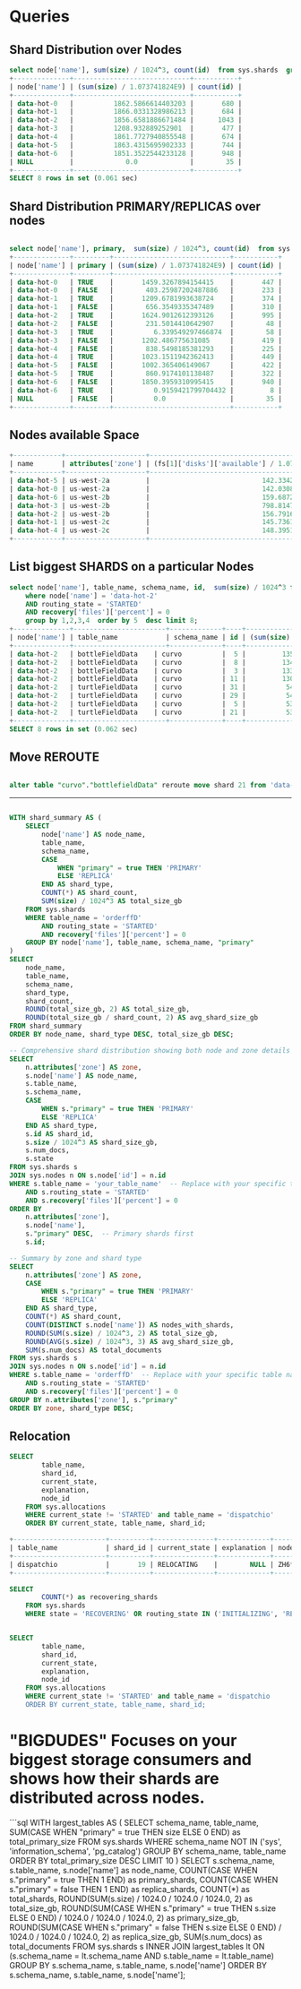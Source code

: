 # Queries

## Shard Distribution over Nodes

```sql
select node['name'], sum(size) / 1024^3, count(id)  from sys.shards  group by 1  order by 1 asc;
+--------------+-----------------------------+-----------+
| node['name'] | (sum(size) / 1.073741824E9) | count(id) |
+--------------+-----------------------------+-----------+
| data-hot-0   |          1862.5866614403203 |       680 |
| data-hot-1   |          1866.0331328986213 |       684 |
| data-hot-2   |          1856.6581886671484 |      1043 |
| data-hot-3   |          1208.932889252901  |       477 |
| data-hot-4   |          1861.7727940855548 |       674 |
| data-hot-5   |          1863.4315695902333 |       744 |
| data-hot-6   |          1851.3522544233128 |       948 |
| NULL         |             0.0             |        35 |
+--------------+-----------------------------+-----------+
SELECT 8 rows in set (0.061 sec)
```
## Shard Distribution PRIMARY/REPLICAS over nodes

```sql

select node['name'], primary,  sum(size) / 1024^3, count(id)  from sys.shards  group by 1,2  order by 1 asc;
+--------------+---------+-----------------------------+-----------+
| node['name'] | primary | (sum(size) / 1.073741824E9) | count(id) |
+--------------+---------+-----------------------------+-----------+
| data-hot-0   | TRUE    |       1459.3267894154415    |       447 |
| data-hot-0   | FALSE   |        403.25987202487886   |       233 |
| data-hot-1   | TRUE    |       1209.6781993638724    |       374 |
| data-hot-1   | FALSE   |        656.3549335347489    |       310 |
| data-hot-2   | TRUE    |       1624.9012612393126    |       995 |
| data-hot-2   | FALSE   |        231.5014410642907    |        48 |
| data-hot-3   | TRUE    |          6.339549297466874  |        58 |
| data-hot-3   | FALSE   |       1202.486775631085     |       419 |
| data-hot-4   | FALSE   |        838.5498185381293    |       225 |
| data-hot-4   | TRUE    |       1023.1511942362413    |       449 |
| data-hot-5   | FALSE   |       1002.365406149067     |       422 |
| data-hot-5   | TRUE    |        860.9174101138487    |       322 |
| data-hot-6   | FALSE   |       1850.3959310995415    |       940 |
| data-hot-6   | TRUE    |          0.9159421799704432 |         8 |
| NULL         | FALSE   |          0.0                |        35 |
+--------------+---------+-----------------------------+-----------+

```

## Nodes available Space

```sql
+------------+--------------------+-----------------------------------------------+
| name       | attributes['zone'] | (fs[1]['disks']['available'] / 1.073741824E9) |
+------------+--------------------+-----------------------------------------------+
| data-hot-5 | us-west-2a         |                            142.3342628479004  |
| data-hot-0 | us-west-2a         |                            142.03089141845703 |
| data-hot-6 | us-west-2b         |                            159.68728256225586 |
| data-hot-3 | us-west-2b         |                            798.8147850036621  |
| data-hot-2 | us-west-2b         |                            156.79160690307617 |
| data-hot-1 | us-west-2c         |                            145.73613739013672 |
| data-hot-4 | us-west-2c         |                            148.39511108398438 |
+------------+--------------------+-----------------------------------------------+
```

## List biggest SHARDS on a particular Nodes

```sql
select node['name'], table_name, schema_name, id,  sum(size) / 1024^3 from sys.shards
    where node['name'] = 'data-hot-2'
    AND routing_state = 'STARTED'
    AND recovery['files']['percent'] = 0
    group by 1,2,3,4  order by 5  desc limit 8;
+--------------+-----------------------+-------------+----+-----------------------------+
| node['name'] | table_name            | schema_name | id | (sum(size) / 1.073741824E9) |
+--------------+-----------------------+-------------+----+-----------------------------+
| data-hot-2   | bottleFieldData    | curvo          |  5 |         135.568662205711    |
| data-hot-2   | bottleFieldData    | curvo          |  8 |         134.813782049343    |
| data-hot-2   | bottleFieldData    | curvo          |  3 |         133.43549298401922  |
| data-hot-2   | bottleFieldData    | curvo          | 11 |         130.10448653809726  |
| data-hot-2   | turtleFieldData    | curvo          | 31 |          54.642812703736126 |
| data-hot-2   | turtleFieldData    | curvo          | 29 |          54.06101848650724  |
| data-hot-2   | turtleFieldData    | curvo          |  5 |          53.96749582327902  |
| data-hot-2   | turtleFieldData    | curvo          | 21 |          53.72262619435787  |
+--------------+-----------------------+-------------+----+-----------------------------+
SELECT 8 rows in set (0.062 sec)
```

## Move REROUTE
```sql

alter table "curvo"."bottlefieldData" reroute move shard 21 from 'data-hot-2' to 'data-hot-3';
```
---

```sql

WITH shard_summary AS (
    SELECT
        node['name'] AS node_name,
        table_name,
        schema_name,
        CASE
            WHEN "primary" = true THEN 'PRIMARY'
            ELSE 'REPLICA'
        END AS shard_type,
        COUNT(*) AS shard_count,
        SUM(size) / 1024^3 AS total_size_gb
    FROM sys.shards
    WHERE table_name = 'orderffD'
        AND routing_state = 'STARTED'
        AND recovery['files']['percent'] = 0
    GROUP BY node['name'], table_name, schema_name, "primary"
)
SELECT
    node_name,
    table_name,
    schema_name,
    shard_type,
    shard_count,
    ROUND(total_size_gb, 2) AS total_size_gb,
    ROUND(total_size_gb / shard_count, 2) AS avg_shard_size_gb
FROM shard_summary
ORDER BY node_name, shard_type DESC, total_size_gb DESC;
```

```sql
-- Comprehensive shard distribution showing both node and zone details
SELECT
    n.attributes['zone'] AS zone,
    s.node['name'] AS node_name,
    s.table_name,
    s.schema_name,
    CASE
        WHEN s."primary" = true THEN 'PRIMARY'
        ELSE 'REPLICA'
    END AS shard_type,
    s.id AS shard_id,
    s.size / 1024^3 AS shard_size_gb,
    s.num_docs,
    s.state
FROM sys.shards s
JOIN sys.nodes n ON s.node['id'] = n.id
WHERE s.table_name = 'your_table_name'  -- Replace with your specific table name
    AND s.routing_state = 'STARTED'
    AND s.recovery['files']['percent'] = 0
ORDER BY
    n.attributes['zone'],
    s.node['name'],
    s."primary" DESC,  -- Primary shards first
    s.id;

-- Summary by zone and shard type
SELECT
    n.attributes['zone'] AS zone,
    CASE
        WHEN s."primary" = true THEN 'PRIMARY'
        ELSE 'REPLICA'
    END AS shard_type,
    COUNT(*) AS shard_count,
    COUNT(DISTINCT s.node['name']) AS nodes_with_shards,
    ROUND(SUM(s.size) / 1024^3, 2) AS total_size_gb,
    ROUND(AVG(s.size) / 1024^3, 3) AS avg_shard_size_gb,
    SUM(s.num_docs) AS total_documents
FROM sys.shards s
JOIN sys.nodes n ON s.node['id'] = n.id
WHERE s.table_name = 'orderffD'  -- Replace with your specific table name
    AND s.routing_state = 'STARTED'
    AND s.recovery['files']['percent'] = 0
GROUP BY n.attributes['zone'], s."primary"
ORDER BY zone, shard_type DESC;

```

## Relocation

```sql
SELECT
        table_name,
        shard_id,
        current_state,
        explanation,
        node_id
    FROM sys.allocations
    WHERE current_state != 'STARTED' and table_name = 'dispatchio'            and shard_id = 19
    ORDER BY current_state, table_name, shard_id;

+-----------------------+----------+---------------+-------------+------------------------+
| table_name            | shard_id | current_state | explanation | node_id                |
+-----------------------+----------+---------------+-------------+------------------------+
| dispatchio            |       19 | RELOCATING    |        NULL | ZH6fBanGSjanGqeSh-sw0A |
+-----------------------+----------+---------------+-------------+------------------------+
```

```sql
SELECT
        COUNT(*) as recovering_shards
    FROM sys.shards
    WHERE state = 'RECOVERING' OR routing_state IN ('INITIALIZING', 'RELOCATING');

```

```sql

SELECT
        table_name,
        shard_id,
        current_state,
        explanation,
        node_id
    FROM sys.allocations
    WHERE current_state != 'STARTED' and table_name = 'dispatchio            and shard_id = 19
    ORDER BY current_state, table_name, shard_id;

```

# "BIGDUDES" Focuses on your **biggest storage consumers** and shows how their shards are distributed across nodes.

´´´sql
WITH largest_tables AS (
        SELECT
            schema_name,
            table_name,
            SUM(CASE WHEN "primary" = true THEN size ELSE 0 END) as total_primary_size
        FROM sys.shards
        WHERE schema_name NOT IN ('sys', 'information_schema', 'pg_catalog')
        GROUP BY schema_name, table_name
        ORDER BY total_primary_size DESC
        LIMIT 10
    )
    SELECT
        s.schema_name,
        s.table_name,
        s.node['name'] as node_name,
        COUNT(CASE WHEN s."primary" = true THEN 1 END) as primary_shards,
        COUNT(CASE WHEN s."primary" = false THEN 1 END) as replica_shards,
        COUNT(*) as total_shards,
        ROUND(SUM(s.size) / 1024.0 / 1024.0 / 1024.0, 2) as total_size_gb,
        ROUND(SUM(CASE WHEN s."primary" = true THEN s.size ELSE 0 END) / 1024.0 / 1024.0 / 1024.0, 2) as primary_size_gb,
        ROUND(SUM(CASE WHEN s."primary" = false THEN s.size ELSE 0 END) / 1024.0 / 1024.0 / 1024.0, 2) as replica_size_gb,
        SUM(s.num_docs) as total_documents
    FROM sys.shards s
    INNER JOIN largest_tables lt ON (s.schema_name = lt.schema_name AND s.table_name = lt.table_name)
    GROUP BY s.schema_name, s.table_name, s.node['name']
    ORDER BY s.schema_name, s.table_name, s.node['name'];
```

